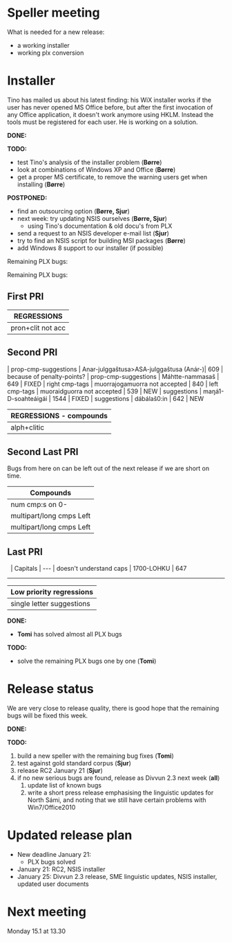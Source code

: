 # Speller meeting

What is needed for a new release:
* a working installer
* working plx conversion

# Installer

Tino has mailed us about his latest finding: his WiX installer works if the user has never opened MS Office before, but after the first invocation of any Office application, it doesn't work anymore using HKLM. Instead the tools must be registered for each user. He is working on a solution.

**DONE:**

**TODO:**
* test Tino's analysis of the installer problem (**Børre**)
* look at combinations of Windows XP and Office (**Børre**)
* get a proper MS certificate, to remove the warning users get when installing (**Børre**)

**POSTPONED:**
* find an outsourcing option (**Børre, Sjur**)
* next week: try updating NSIS ourselves (**Børre, Sjur**)
    - using Tino's documentation & old docu's from PLX
* send a request to an NSIS developer e-mail list (**Sjur**)
* try to find an NSIS script for building MSI packages (**Børre**)
* add Windows 8 support to our installer (if possible)

Remaining PLX bugs:

Remaining PLX bugs:

## First PRI

|  REGRESSIONS
| ---
|  pron+clit not acc       | dutnjege, monnai, datnai                | 542,637,655 | FIXED

## Second PRI
|  prop-cmp-suggestions	  | Anar-julggaštusa>ASA-julggaštusa (Anár-)| 609          | because of penalty-points?
|  prop-cmp-suggestions	  | Máhtte-nammasaš    					    | 649     	   | FIXED
|  right cmp-tags		  | muorrajogamuorra not accepted           | 840
|  left cmp-tags			  | muoraidguorra not accepted              | 539          | NEW
|  suggestions			  | maŋá1-D-soahteáigái				        | 1544         | FIXED
|  suggestions			  | dábálaš0:in					   	        | 642          | NEW

|  REGRESSIONS - compounds
| ---
|  alph+clitic             | `*sbat` - we don't want clitics here  | 1544          | BACK

## Second Last PRI

Bugs from here on can be left out of the next release if we are short on time.

|  Compounds
| ---
|  num cmp:s on 0-         | 051-nummarat             | 631
|  multipart/long cmps Left| stobustávrrádilli        | 786
|  multipart/long cmps Left| Ássanrievttijođiheaddjái | 819

## Last PRI

 
|  Capitals
| ---
|  doesn't understand caps | 1700-LOHKU | 647

----

|  Low priority regressions
| ---
|  single letter suggestions | đ | 461      | not a big deal

**DONE:**
* **Tomi** has solved almost all PLX bugs

**TODO:**
* solve the remaining PLX bugs one by one (**Tomi**)

# Release status

We are very close to release quality, there is good hope that the remaining bugs will be fixed this week.

**DONE:**

**TODO:**
1. build a new speller with the remaining bug fixes (**Tomi**)
1. test against gold standard corpus (**Sjur**)
1. release RC2 January 21 (**Sjur**)
1. if no new serious bugs are found, release as Divvun 2.3 next week (**all**)
    1. update list of known bugs
    1. write a short press release emphasising the linguistic updates for North Sámi, and noting that we still have certain problems with Win7/Office2010

# Updated release plan

* New deadline January 21:
    - PLX bugs solved
* January 21: RC2, NSIS installer
* January 25: Divvun 2.3 release, SME linguistic updates, NSIS installer, updated user documents

# Next meeting

Monday 15.1 at 13.30
